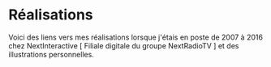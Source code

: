 # Réalisations
Voici des liens vers mes réalisations lorsque j'étais en poste de 2007 à 2016 chez NextInteractive [ Filiale digitale du groupe NextRadioTV ] et des illustrations personnelles. 
